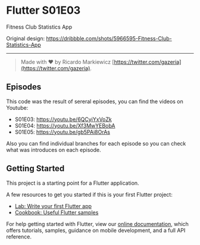 # Flutter S01E03

Fitness Club Statistics App

Original design: https://dribbble.com/shots/5966595-Fitness-Club-Statistics-App

---
>Made with ❤️ by Ricardo Markiewicz [https://twitter.com/gazeria](https://twitter.com/gazeria).

## Episodes

This code was the result of sereral episodes, you can find the videos on Youtube:

- S01E03: https://youtu.be/6QCyiYxVoZk
- S01E04: https://youtu.be/Xf3MwYEBobA
- S01E05: https://youtu.be/gb5PAi8OrAs

Also you can find individual branches for each episode so you can check what was
introduces on each episode.

## Getting Started

This project is a starting point for a Flutter application.

A few resources to get you started if this is your first Flutter project:

- [Lab: Write your first Flutter app](https://flutter.io/docs/get-started/codelab)
- [Cookbook: Useful Flutter samples](https://flutter.io/docs/cookbook)

For help getting started with Flutter, view our
[online documentation](https://flutter.io/docs), which offers tutorials,
samples, guidance on mobile development, and a full API reference.
